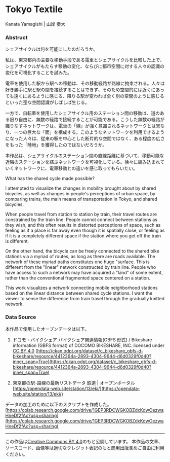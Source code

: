 # Tokyo Textile

Kanata Yamagishi | 山岸 奏大

### Abstruct

シェアサイクルは何を可能にしたのだろうか。

私は、東京都内の主要な移動手段である電車とシェアサイクルを比較した上で、シェアサイクルがもたらす移動の変化、ならびに都市空間に対する人々の認識の変化を可視化することを試みた。

電車を使用した駅から駅への移動は、その移動経路が路線に拘束される。人々は好き勝手に駅と駅の間を接続することはできず、そのため空間的には近くにあっても遠くにあるように感じる、降りる駅が変われば全く別の空間のように感じるといった歪な空間認識がしばしば生じる。

一方で、自転車を使用したシェアサイクル用のステーション間の移動は、道のある限り自由に、無数の経路で接続することが可能である。こうした無数の経路が織りなすネットワークは、電車の「線」が強く意識されるネットワークとは異なり、一つの巨大な「面」を構成する。このようなネットワークを利用できるようになった人々は、従来の駅を中心とした断片的な空間ではなく、ある程度の広さをもった「陸地」を獲得したのではないだろうか。

本作品は、シェアサイクルのステーション間の直線距離に基づいて、移動可能な近隣のステーションを結ぶネットワークを可視化している。徐々に編み込まれていくネットワークに、電車移動との違いを感じ取ってもらいたい。

What has the shared cycle made possible?

I attempted to visualize the changes in mobility brought about by shared bicycles, as well as changes in people's perceptions of urban space, by comparing trains, the main means of transportation in Tokyo, and shared bicycles.

When people travel from station to station by train, their travel routes are constrained by the train line. People cannot connect between stations as they wish, and this often results in distorted perceptions of space, such as feeling as if a place is far away even though it is spatially close, or feeling as if it is a completely different space if the station where you get off the train is different.

On the other hand, the bicycle can be freely connected to the shared bike stations via a myriad of routes, as long as there are roads available. The network of these myriad paths constitutes one huge "surface. This is different from the "linear" network constructed by train line. People who have access to such a network may have acquired a "land" of some extent, rather than the conventional fragmented space centered on a station.

This work visualizes a network connecting mobile neighborhood stations based on the linear distance between shared cycle stations. I want the viewer to sense the difference from train travel through the gradually knitted network.

### Data Source

本作品で使用したオープンデータは以下。

1. ドコモ・バイクシェア バイクシェア関連情報(GBFS 形式) / Bikeshare information (GBFS format) of DOCOMO BIKESHARE, INC. licensed under [CC BY 4.0](https://creativecommons.org/licenses/by/4.0/)
   [https://ckan.odpt.org/dataset/c_bikeshare_gbfs-d-bikeshare/resource/4412364a-2893-4304-9644-d6d0329f0d40?inner_span=True](https://ckan.odpt.org/dataset/c_bikeshare_gbfs-d-bikeshare/resource/4412364a-2893-4304-9644-d6d0329f0d40?inner_span=True)

2. 東京都の駅-路線の最新リストデータ 鉄道 | オープンポータル
   [https://opendata-web.site/station/13/eki/](https://opendata-web.site/station/13/eki/)

データの加工のために以下のスクリプトを作成した。
[https://colab.research.google.com/drive/1GEP3RDCWGKOBZdxKdwOezwaHneDf2fAc?usp=sharing](https://colab.research.google.com/drive/1GEP3RDCWGKOBZdxKdwOezwaHneDf2fAc?usp=sharing)

---

この作品は[Creative Commons BY 4.0](https://creativecommons.org/licenses/by/4.0/)のもと公開しています。 本作品の文章、ソースコード、画像等は適切なクレジット表記のもと商用出版含めご自由に利用ください。
